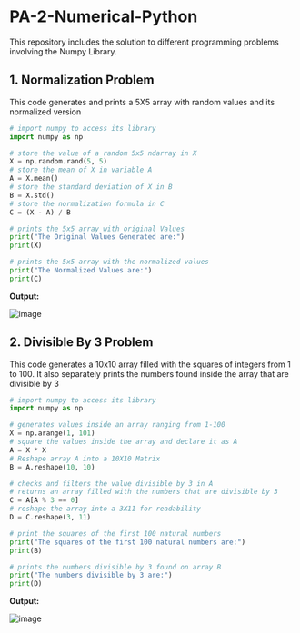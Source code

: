 # PA-2-Numerical-Python
This repository includes the solution to different programming problems involving the Numpy Library. 

## 1. Normalization Problem
This code generates and prints a 5X5 array with random values and its normalized version 
```python
# import numpy to access its library
import numpy as np

# store the value of a random 5x5 ndarray in X
X = np.random.rand(5, 5)
# store the mean of X in variable A
A = X.mean()
# store the standard deviation of X in B
B = X.std()
# store the normalization formula in C
C = (X - A) / B

# prints the 5x5 array with original Values
print("The Original Values Generated are:")
print(X)

# prints the 5x5 array with the normalized values
print("The Normalized Values are:")
print(C)
```
**Output:** 

![image](https://github.com/user-attachments/assets/7f0d9d36-a1a6-4ea0-8bf7-684618247141)


## 2. Divisible By 3 Problem
This code generates a 10x10 array filled with the squares of integers from 1 to 100. It also separately prints the numbers found inside the array that are divisible by 3 
```python
# import numpy to access its library
import numpy as np

# generates values inside an array ranging from 1-100 
X = np.arange(1, 101)
# square the values inside the array and declare it as A 
A = X * X
# Reshape array A into a 10X10 Matrix
B = A.reshape(10, 10)

# checks and filters the value divisible by 3 in A 
# returns an array filled with the numbers that are divisible by 3
C = A[A % 3 == 0]
# reshape the array into a 3X11 for readability 
D = C.reshape(3, 11)

# print the squares of the first 100 natural numbers
print("The squares of the first 100 natural numbers are:")
print(B)

# prints the numbers divisible by 3 found on array B 
print("The numbers divisible by 3 are:")
print(D)
```
**Output:** 

![image](https://github.com/user-attachments/assets/138ff208-0e1c-417a-ad42-f8fe6fe5b0c1)

